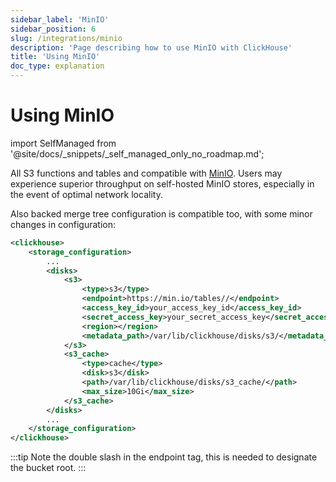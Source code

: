 ```yaml
---
sidebar_label: 'MinIO'
sidebar_position: 6
slug: /integrations/minio
description: 'Page describing how to use MinIO with ClickHouse'
title: 'Using MinIO'
doc_type: explanation
---
```


# Using MinIO

import SelfManaged from '@site/docs/_snippets/_self_managed_only_no_roadmap.md';

<SelfManaged />

All S3 functions and tables and compatible with [MinIO](https://min.io/). Users may experience superior throughput on self-hosted MinIO stores, especially in the event of optimal network locality.

Also backed merge tree configuration is compatible too, with some minor changes in configuration:

```xml
<clickhouse>
    <storage_configuration>
        ...
        <disks>
            <s3>
                <type>s3</type>
                <endpoint>https://min.io/tables//</endpoint>
                <access_key_id>your_access_key_id</access_key_id>
                <secret_access_key>your_secret_access_key</secret_access_key>
                <region></region>
                <metadata_path>/var/lib/clickhouse/disks/s3/</metadata_path>
            </s3>
            <s3_cache>
                <type>cache</type>
                <disk>s3</disk>
                <path>/var/lib/clickhouse/disks/s3_cache/</path>
                <max_size>10Gi</max_size>
            </s3_cache>
        </disks>
        ...
    </storage_configuration>
</clickhouse>
```

:::tip
Note the double slash in the endpoint tag, this is needed to designate the bucket root.
:::
